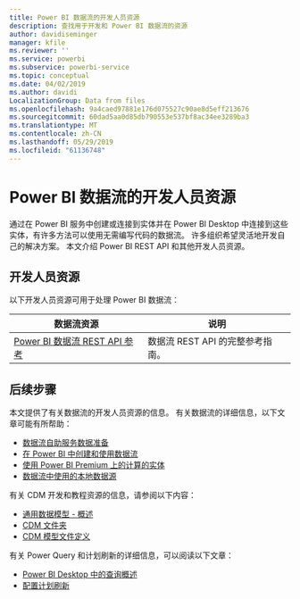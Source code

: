 ```yaml
---
title: Power BI 数据流的开发人员资源
description: 查找用于开发和 Power BI 数据流的资源
author: davidiseminger
manager: kfile
ms.reviewer: ''
ms.service: powerbi
ms.subservice: powerbi-service
ms.topic: conceptual
ms.date: 04/02/2019
ms.author: davidi
LocalizationGroup: Data from files
ms.openlocfilehash: 9a4caed97881e176d075527c90ae8d5eff213676
ms.sourcegitcommit: 60dad5aa0d85db790553e537bf8ac34ee3289ba3
ms.translationtype: MT
ms.contentlocale: zh-CN
ms.lasthandoff: 05/29/2019
ms.locfileid: "61136748"
---
```

# <a name="developer-resources-for-power-bi-dataflows"></a>Power BI 数据流的开发人员资源

通过在 Power BI 服务中创建或连接到实体并在 Power BI Desktop 中连接到这些实体，有许多方法可以使用无需编写代码的数据流。 许多组织希望灵活地开发自己的解决方案。 本文介绍 Power BI REST API 和其他开发人员资源。


## <a name="developer-resources"></a>开发人员资源

以下开发人员资源可用于处理 Power BI 数据流：


| 数据流资源 | 说明 |
| --- | --- |
| [Power BI 数据流 REST API 参考](https://go.microsoft.com/fwlink/?linkid=2047629)    | 数据流 REST API 的完整参考指南。|


## <a name="next-steps"></a>后续步骤

本文提供了有关数据流的开发人员资源的信息。 有关数据流的详细信息，以下文章可能有所帮助：

* [数据流自助服务数据准备](service-dataflows-overview.md)
* [在 Power BI 中创建和使用数据流](service-dataflows-create-use.md)
* [使用 Power BI Premium 上的计算的实体](service-dataflows-computed-entities-premium.md)
* [数据流中使用的本地数据源](service-dataflows-on-premises-gateways.md)

有关 CDM 开发和教程资源的信息，请参阅以下内容：
* [通用数据模型 - 概述](https://docs.microsoft.com/powerapps/common-data-model/overview)
* [CDM 文件夹](https://go.microsoft.com/fwlink/?linkid=2045304)
* [CDM 模型文件定义](https://go.microsoft.com/fwlink/?linkid=2045521)


有关 Power Query 和计划刷新的详细信息，可以阅读以下文章：
* [Power BI Desktop 中的查询概述](desktop-query-overview.md)
* [配置计划刷新](refresh-scheduled-refresh.md)



